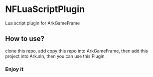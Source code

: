 # NFLuaScriptPlugin
Lua script plugin for ArkGameFrame

## How to use?
clone this repo, add copy this repo into ArkGameFrame, then add this project into Ark.sln, then you can use this Plugin.

### Enjoy it
